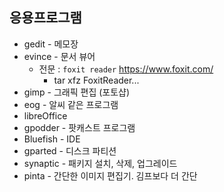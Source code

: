 ## 응용프로그램
- gedit - 메모장
- evince - 문서 뷰어
    - 전문 : `foxit reader` https://www.foxit.com/
        - tar xfz FoxitReader...
- gimp - 그래픽 편집 (포토샵)
- eog - 알씨 같은 프로그램
- libreOffice
- gpodder - 팟캐스트 프로그램
- Bluefish - IDE
- gparted - 디스크 파티션
- synaptic - 패키지 설치, 삭제, 업그레이드
- pinta - 간단한 이미지 편집기. 김프보다 더 간단